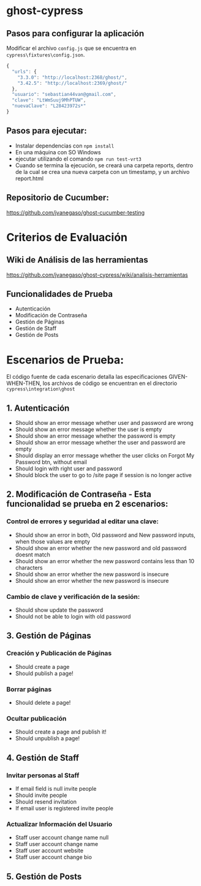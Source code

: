 # ghost-cypress

## Pasos para configurar la aplicación

Modificar el archivo `config.js` que se encuentra en `cypress\fixtures\config.json`. 

```javascript
{
  "urls": {
    "3.3.0": "http://localhost:2368/ghost/",
    "3.42.5": "http://localhost:2369/ghost/"
  },
  "usuario": "sebastian44van@gmail.com",
  "clave": "LtWmSuuj9MhPTUW",
  "nuevaClave": "L28423972s*"
}
```

## Pasos para ejecutar:

- Instalar dependencias con `npm install`
- En una máquina con SO Windows
- ejecutar utilizando el comando `npm run test-vrt3`
- Cuando se termina la ejecución, se creará una carpeta reports, dentro de la cual se crea una nueva carpeta con un timestamp, y un archivo report.html


## Repositorio de Cucumber:

https://github.com/jvanegaso/ghost-cucumber-testing


# Criterios de Evaluación

## Wiki de Análisis de las herramientas

https://github.com/jvanegaso/ghost-cypress/wiki/analisis-herramientas

## Funcionalidades de Prueba

- Autenticación
- Modificación de Contraseña
- Gestión de Páginas
- Gestión de Staff
- Gestión de Posts



# Escenarios de Prueba:

El código fuente de cada escenario detalla las especificaciones GIVEN-WHEN-THEN, los archivos de código se encuentran en el directorio `cypress\integration\ghost`

## 1. Autenticación

- Should show an error message whether user and password are wrong
- Should show an error message whether the user is empty
- Should show an error message whether the password is empty
- Should show an error message whether the user and password are empty
- Should display an error message whether the user clicks on Forgot My Password btn, without email
- Should login with right user and password
- Should block the user to go to /site page if session is no longer active

## 2. Modificación de Contraseña - Esta funcionalidad se prueba en 2 escenarios:

### Control de errores y seguridad al editar una clave:

- Should show an error in both, Old password and New password inputs, when those values are empty
- Should show an error whether the new password and old password doesnt match
- Should show an error whether the new password contains less than 10 characters
- Should show an error whether the new password is insecure
- Should show an error whether the new password is insecure

### Cambio de clave y verificación de la sesión:

- Should show update the password
- Should not be able to login with old password

## 3. Gestión de Páginas

### Creación y Publicación de Páginas

- Should create a page 
- Should publish a page!

### Borrar páginas

- Should delete a page!

### Ocultar publicación

- Should create a page and publish it!
- Should unpublish a page!


## 4. Gestión de Staff

### Invitar personas al Staff

- If email field is null invite people
- Should invite people
- Should resend invitation
- If email user is registered invite people


### Actualizar Información del Usuario

- Staff user account change name null
- Staff user account change name
- Staff user account website
- Staff user account change bio

## 5. Gestión de Posts




